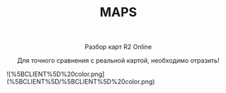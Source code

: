 <h1 style="text-align:center"><strong>MAPS</strong><br />
&nbsp;</h1>

<p style="text-align:center">Разбор карт R2 Online</p>

<p style="text-align:center">Для точного сравнения с реальной картой, необходимо отразить!</p>
![%5BCLIENT%5D%20color.png](%5BCLIENT%5D/%5BCLIENT%5D%20color.png)
<p>&nbsp;</p>
